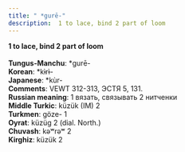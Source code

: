 ```yaml
---
title: " *gurē-"
description:  1 to lace, bind 2 part of loom
---
```

<strong> 1 to lace, bind 2 part of loom</strong><br><br>
<strong>Tungus-Manchu</strong>:  *gurē-<br>
<strong>Korean</strong>:  *kɨ̀rɨ̀-<br>
<strong>Japanese</strong>:  *kùr-<br>
<strong>Comments</strong>:  VEWT 312-313, ЭСТЯ 5, 131.<br>
<strong>Russian meaning</strong>:  1 вязать, связывать 2 нитченки<br>
<strong>Middle Turkic</strong>:  küzük (IM) 2<br>
<strong>Turkmen</strong>:  göze- 1<br>
<strong>Oyrat</strong>:  küzüg 2 (dial. North.)<br>
<strong>Chuvash</strong>:  kǝʷrǝʷ 2<br>
<strong>Kirghiz</strong>:  küzük 2<br>


